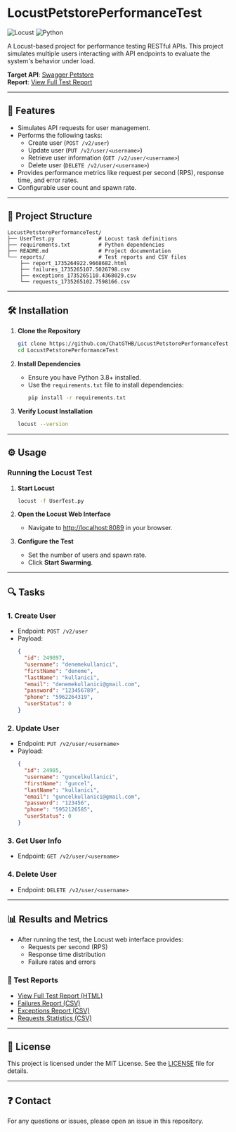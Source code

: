# LocustPetstorePerformanceTest

![Locust](https://img.shields.io/badge/Locust-Performance_Testing-2D6DB5?style=for-the-badge)
![Python](https://img.shields.io/badge/Python-3776AB?style=for-the-badge&logo=python&logoColor=white)

A Locust-based project for performance testing RESTful APIs. This project simulates multiple users interacting with API endpoints to evaluate the system's behavior under load.

**Target API**: [Swagger Petstore](https://petstore.swagger.io)\
**Report**: [View Full Test Report](./reports/report_1735264922.9668682.html)

---

## 🚀 Features

- Simulates API requests for user management.
- Performs the following tasks:
  - Create user (`POST /v2/user`)
  - Update user (`PUT /v2/user/<username>`)
  - Retrieve user information (`GET /v2/user/<username>`)
  - Delete user (`DELETE /v2/user/<username>`)
- Provides performance metrics like request per second (RPS), response time, and error rates.
- Configurable user count and spawn rate.

---

## 📂 Project Structure

```
LocustPetstorePerformanceTest/
├── UserTest.py              # Locust task definitions
├── requirements.txt         # Python dependencies
├── README.md                # Project documentation
└── reports/                 # Test reports and CSV files
    ├── report_1735264922.9668682.html
    ├── failures_1735265107.5026798.csv
    ├── exceptions_1735265110.4368029.csv
    └── requests_1735265102.7598166.csv
```

---

## 🛠️ Installation

1. **Clone the Repository**

   ```bash
   git clone https://github.com/ChatGTHB/LocustPetstorePerformanceTest.git
   cd LocustPetstorePerformanceTest
   ```

2. **Install Dependencies**

   - Ensure you have Python 3.8+ installed.
   - Use the `requirements.txt` file to install dependencies:
     ```bash
     pip install -r requirements.txt
     ```

3. **Verify Locust Installation**

   ```bash
   locust --version
   ```

---

## ⚙️ Usage

### Running the Locust Test

1. **Start Locust**

   ```bash
   locust -f UserTest.py
   ```

2. **Open the Locust Web Interface**

   - Navigate to [http://localhost:8089](http://localhost:8089) in your browser.

3. **Configure the Test**

   - Set the number of users and spawn rate.
   - Click **Start Swarming**.

---

## 🔍 Tasks

### 1. **Create User**

- Endpoint: `POST /v2/user`
- Payload:
  ```json
  {
    "id": 249897,
    "username": "denemekullanici",
    "firstName": "deneme",
    "lastName": "kullanici",
    "email": "denemekullanici@gmail.com",
    "password": "123456789",
    "phone": "5962264319",
    "userStatus": 0
  }
  ```

### 2. **Update User**

- Endpoint: `PUT /v2/user/<username>`
- Payload:
  ```json
  {
    "id": 24985,
    "username": "guncelkullanici",
    "firstName": "guncel",
    "lastName": "kullanici",
    "email": "guncelkullanici@gmail.com",
    "password": "123456",
    "phone": "5952126585",
    "userStatus": 0
  }
  ```

### 3. **Get User Info**

- Endpoint: `GET /v2/user/<username>`

### 4. **Delete User**

- Endpoint: `DELETE /v2/user/<username>`

---

## 📊 Results and Metrics

- After running the test, the Locust web interface provides:
  - Requests per second (RPS)
  - Response time distribution
  - Failure rates and errors

### 📂 Test Reports

- [View Full Test Report (HTML)](./reports/report_1735264922.9668682.html)
- [Failures Report (CSV)](./reports/failures_1735265107.5026798.csv)
- [Exceptions Report (CSV)](./reports/exceptions_1735265110.4368029.csv)
- [Requests Statistics (CSV)](./reports/requests_1735265102.7598166.csv)

---

## 📝 License

This project is licensed under the MIT License. See the [LICENSE](LICENSE) file for details.

---

## ❓ Contact

For any questions or issues, please open an issue in this repository.
